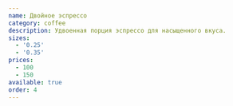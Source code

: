 ```yaml
---
name: Двойное эспрессо
category: coffee
description: Удвоенная порция эспрессо для насыщенного вкуса.
sizes:
  - '0.25'
  - '0.35'
prices:
  - 100
  - 150
available: true
order: 4
---
```


